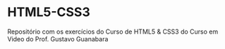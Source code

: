 # HTML5-CSS3
 Repositório com os exercícios do Curso de HTML5 & CSS3 do Curso em Video do Prof. Gustavo Guanabara
